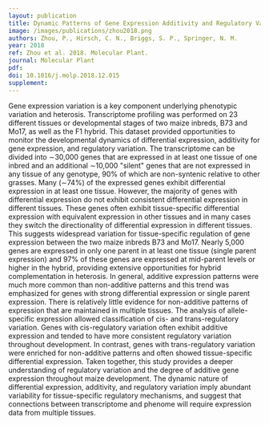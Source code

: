 ```yaml
---
layout: publication
title: Dynamic Patterns of Gene Expression Additivity and Regulatory Variation throughout Maize Development
image: /images/publications/zhou2018.png
authors: Zhou, P., Hirsch, C. N., Briggs, S. P., Springer, N. M.
year: 2018
ref: Zhou et al. 2018. Molecular Plant.
journal: Molecular Plant
pdf: 
doi: 10.1016/j.molp.2018.12.015
supplement: 
---
```


Gene expression variation is a key component underlying phenotypic variation and heterosis. Transcriptome profiling was performed on 23 different tissues or developmental stages of two maize inbreds, B73 and Mo17, as well as the F1 hybrid. This dataset provided opportunities to monitor the developmental dynamics of differential expression, additivity for gene expression, and regulatory variation. The transcriptome can be divided into ∼30,000 genes that are expressed in at least one tissue of one inbred and an additional ∼10,000 "silent" genes that are not expressed in any tissue of any genotype, 90% of which are non-syntenic relative to other grasses. Many (∼74%) of the expressed genes exhibit differential expression in at least one tissue. However, the majority of genes with differential expression do not exhibit consistent differential expression in different tissues. These genes often exhibit tissue-specific differential expression with equivalent expression in other tissues and in many cases they switch the directionality of differential expression in different tissues. This suggests widespread variation for tissue-specific regulation of gene expression between the two maize inbreds B73 and Mo17. Nearly 5,000 genes are expressed in only one parent in at least one tissue (single parent expression) and 97% of these genes are expressed at mid-parent levels or higher in the hybrid, providing extensive opportunities for hybrid complementation in heterosis. In general, additive expression patterns were much more common than non-additive patterns and this trend was emphasized for genes with strong differential expression or single parent expression. There is relatively little evidence for non-additive patterns of expression that are maintained in multiple tissues. The analysis of allele-specific expression allowed classification of cis- and trans-regulatory variation. Genes with cis-regulatory variation often exhibit additive expression and tended to have more consistent regulatory variation throughout development. In contrast, genes with trans-regulatory variation were enriched for non-additive patterns and often showed tissue-specific differential expression. Taken together, this study provides a deeper understanding of regulatory variation and the degree of additive gene expression throughout maize development. The dynamic nature of differential expression, additivity, and regulatory variation imply abundant variability for tissue-specific regulatory mechanisms, and suggest that connections between transcriptome and phenome will require expression data from multiple tissues.
